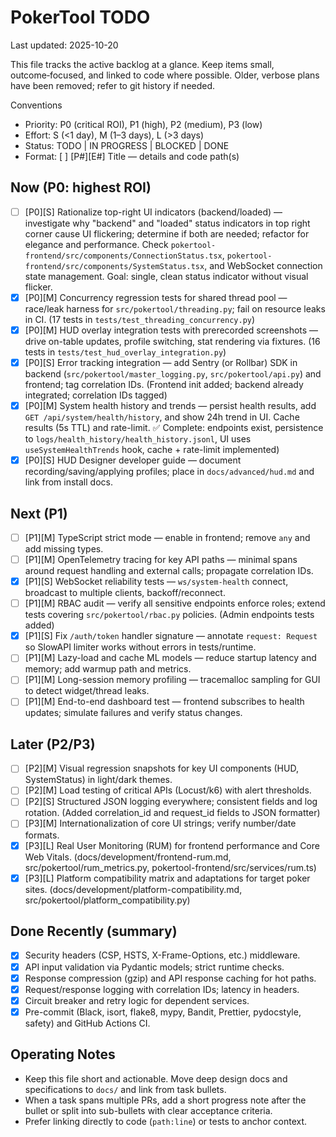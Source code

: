 # PokerTool TODO

Last updated: 2025-10-20

This file tracks the active backlog at a glance. Keep items small, outcome‑focused, and linked to code where possible. Older, verbose plans have been removed; refer to git history if needed.

Conventions
- Priority: P0 (critical ROI), P1 (high), P2 (medium), P3 (low)
- Effort: S (<1 day), M (1–3 days), L (>3 days)
- Status: TODO | IN PROGRESS | BLOCKED | DONE
- Format: [ ] [P#][E#] Title — details and code path(s)

## Now (P0: highest ROI)

- [ ] [P0][S] Rationalize top-right UI indicators (backend/loaded) — investigate why "backend" and "loaded" status indicators in top right corner cause UI flickering; determine if both are needed; refactor for elegance and performance. Check `pokertool-frontend/src/components/ConnectionStatus.tsx`, `pokertool-frontend/src/components/SystemStatus.tsx`, and WebSocket connection state management. Goal: single, clean status indicator without visual flicker.
- [x] [P0][M] Concurrency regression tests for shared thread pool — race/leak harness for `src/pokertool/threading.py`; fail on resource leaks in CI. (17 tests in `tests/test_threading_concurrency.py`)
- [x] [P0][M] HUD overlay integration tests with prerecorded screenshots — drive on-table updates, profile switching, stat rendering via fixtures. (16 tests in `tests/test_hud_overlay_integration.py`)
- [x] [P0][S] Error tracking integration — add Sentry (or Rollbar) SDK in backend (`src/pokertool/master_logging.py`, `src/pokertool/api.py`) and frontend; tag correlation IDs. (Frontend init added; backend already integrated; correlation IDs tagged)
- [x] [P0][M] System health history and trends — persist health results, add `GET /api/system/health/history`, and show 24h trend in UI. Cache results (5s TTL) and rate-limit. ✅ Complete: endpoints exist, persistence to `logs/health_history/health_history.jsonl`, UI uses `useSystemHealthTrends` hook, cache + rate-limit implemented)
- [x] [P0][S] HUD Designer developer guide — document recording/saving/applying profiles; place in `docs/advanced/hud.md` and link from install docs.

## Next (P1)

- [ ] [P1][M] TypeScript strict mode — enable in frontend; remove `any` and add missing types.
- [ ] [P1][M] OpenTelemetry tracing for key API paths — minimal spans around request handling and external calls; propagate correlation IDs.
- [x] [P1][S] WebSocket reliability tests — `ws/system-health` connect, broadcast to multiple clients, backoff/reconnect.
- [ ] [P1][M] RBAC audit — verify all sensitive endpoints enforce roles; extend tests covering `src/pokertool/rbac.py` policies. (Admin endpoints tests added)
- [x] [P1][S] Fix `/auth/token` handler signature — annotate `request: Request` so SlowAPI limiter works without errors in tests/runtime.
- [ ] [P1][M] Lazy-load and cache ML models — reduce startup latency and memory; add warmup path and metrics.
- [ ] [P1][M] Long-session memory profiling — tracemalloc sampling for GUI to detect widget/thread leaks.
- [ ] [P1][M] End-to-end dashboard test — frontend subscribes to health updates; simulate failures and verify status changes.

## Later (P2/P3)

- [ ] [P2][M] Visual regression snapshots for key UI components (HUD, SystemStatus) in light/dark themes.
- [ ] [P2][M] Load testing of critical APIs (Locust/k6) with alert thresholds.
- [ ] [P2][S] Structured JSON logging everywhere; consistent fields and log rotation. (Added correlation_id and request_id fields to JSON formatter)
- [ ] [P3][M] Internationalization of core UI strings; verify number/date formats.
- [x] [P3][L] Real User Monitoring (RUM) for frontend performance and Core Web Vitals. (docs/development/frontend-rum.md, src/pokertool/rum_metrics.py, pokertool-frontend/src/services/rum.ts)
- [x] [P3][L] Platform compatibility matrix and adaptations for target poker sites. (docs/development/platform-compatibility.md, src/pokertool/platform_compatibility.py)

## Done Recently (summary)

- [x] Security headers (CSP, HSTS, X-Frame-Options, etc.) middleware.
- [x] API input validation via Pydantic models; strict runtime checks.
- [x] Response compression (gzip) and API response caching for hot paths.
- [x] Request/response logging with correlation IDs; latency in headers.
- [x] Circuit breaker and retry logic for dependent services.
- [x] Pre-commit (Black, isort, flake8, mypy, Bandit, Prettier, pydocstyle, safety) and GitHub Actions CI.

## Operating Notes

- Keep this file short and actionable. Move deep design docs and specifications to `docs/` and link from task bullets.
- When a task spans multiple PRs, add a short progress note after the bullet or split into sub-bullets with clear acceptance criteria.
- Prefer linking directly to code (`path:line`) or tests to anchor context.
